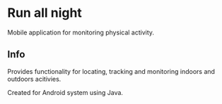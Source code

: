 # Run all night

Mobile application for monitoring physical activity.

## Info

Provides functionality for locating, tracking and monitoring indoors and outdoors acitivies.

Created for Android system using Java.
